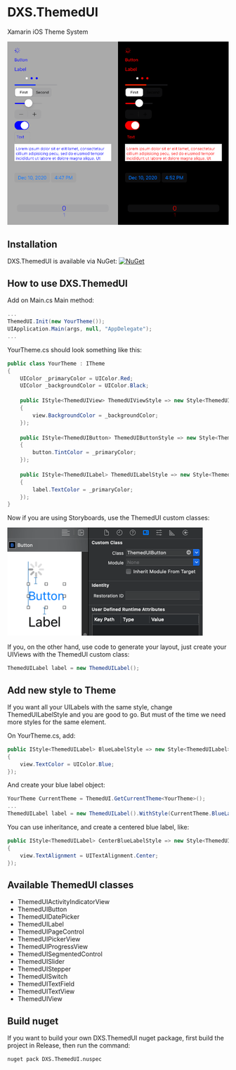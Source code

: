 # DXS.ThemedUI
Xamarin iOS Theme System

![Sample themes](screenshot.png)

## Installation
DXS.ThemedUI is available via NuGet: [![NuGet](https://img.shields.io/nuget/vpre/DXS.ThemedUI.svg?label=NuGet)](https://www.nuget.org/packages/DXS.ThemedUI)

## How to use DXS.ThemedUI

Add on Main.cs Main method:

```csharp
...
ThemedUI.Init(new YourTheme());
UIApplication.Main(args, null, "AppDelegate");
...
```

YourTheme.cs should look something like this:

```csharp
public class YourTheme : ITheme
{
    UIColor _primaryColor = UIColor.Red;
    UIColor _backgroundColor = UIColor.Black;

    public IStyle<ThemedUIView> ThemedUIViewStyle => new Style<ThemedUIView>(view =>
    {
        view.BackgroundColor = _backgroundColor;
    });

    public IStyle<ThemedUIButton> ThemedUIButtonStyle => new Style<ThemedUIButton>(button =>
    {
        button.TintColor = _primaryColor;
    });

    public IStyle<ThemedUILabel> ThemedUILabelStyle => new Style<ThemedUILabel>(label =>
    {
        label.TextColor = _primaryColor;
    });
}
```

Now if you are using Storyboards, use the ThemedUI custom classes:

![Xcode](xcode.png)

If you, on the other hand, use code to generate your layout, just create your UIViews with the ThemedUI custom class:

```csharp
ThemedUILabel label = new ThemedUILabel();
````

## Add new style to Theme

If you want all your UILabels with the same style, change ThemedUILabelStyle and you are good to go. But must of the time we need more styles for the same element.

On YourTheme.cs, add:

```csharp
public IStyle<ThemedUILabel> BlueLabelStyle => new Style<ThemedUILabel>(view =>
{
    view.TextColor = UIColor.Blue;
});
```

And create your blue label object:

```csharp
YourTheme CurrentTheme = ThemedUI.GetCurrentTheme<YourTheme>();
...
ThemedUILabel label = new ThemedUILabel().WithStyle(CurrentTheme.BlueLabelStyle);
````

You can use inheritance, and create a centered blue label, like:

```csharp
public IStyle<ThemedUILabel> CenterBlueLabelStyle => new Style<ThemedUILabel>(BlueLabelStyle, view =>
{
    view.TextAlignment = UITextAlignment.Center;
});
```

## Available ThemedUI classes
* ThemedUIActivityIndicatorView
* ThemedUIButton
* ThemedUIDatePicker
* ThemedUILabel
* ThemedUIPageControl
* ThemedUIPickerView
* ThemedUIProgressView
* ThemedUISegmentedControl
* ThemedUISlider
* ThemedUIStepper
* ThemedUISwitch
* ThemedUITextField
* ThemedUITextView
* ThemedUIView

## Build nuget
If you want to build your own DXS.ThemedUI nuget package, first build the project in Release, then run the command:

```
nuget pack DXS.ThemedUI.nuspec
```
